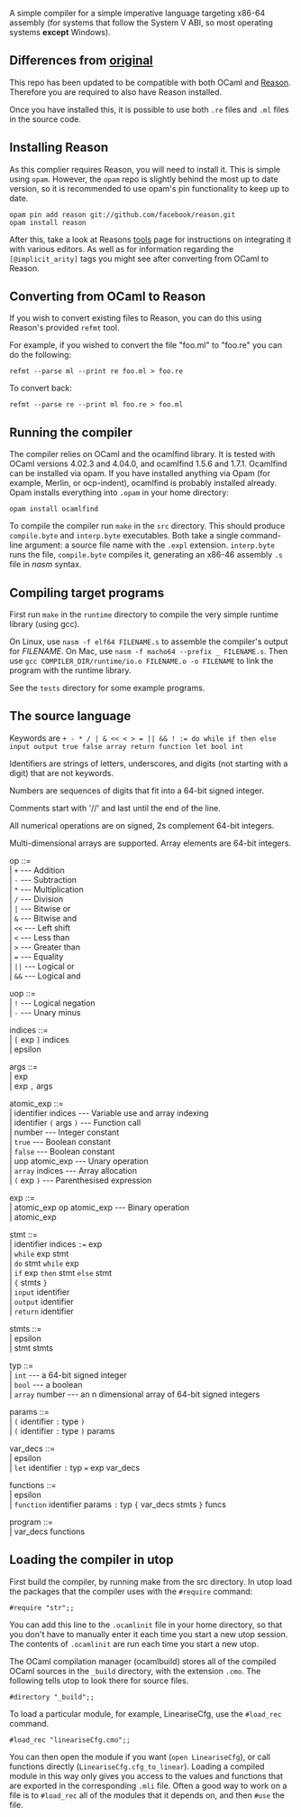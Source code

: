 A simple compiler for a simple imperative language targeting x86-64 assembly
(for systems that follow the System V ABI, so most operating systems **except**
Windows).

Differences from [original](https://github.com/SOwens/example-compiler)
--------------------

This repo has been updated to be compatible with both OCaml and
[Reason](http://facebook.github.io/reason/). Therefore you are required to also have Reason installed.

Once you have installed this, it is possible to use both `.re` files and `.ml` files in the source code.

Installing Reason
-----------------

As this complier requires Reason, you will need to install it. This is simple using `opam`. However, the `opam` repo is slightly behind the most up to date version, so it is recommended to use opam's pin functionality to keep up to date.

```
opam pin add reason git://github.com/facebook/reason.git
opam install reason
```

After this, take a look at Reasons [tools](http://facebook.github.io/reason/tools.html) page for instructions on integrating it with various editors. As well as for information regarding the `[@implicit_arity]` tags you might see after converting from OCaml to Reason.

Converting from OCaml to Reason
-------------------------------

If you wish to convert existing files to Reason, you can do this using Reason's provided `refmt` tool.

For example, if you wished to convert the file "foo.ml" to "foo.re" you can do the following:

```
refmt --parse ml --print re foo.ml > foo.re
```

To convert back:
```
refmt --parse re --print ml foo.re > foo.ml
```

Running the compiler
--------------------

The compiler relies on OCaml and the ocamlfind library. It is tested with OCaml
versions 4.02.3 and 4.04.0, and ocamlfind 1.5.6 and 1.7.1. Ocamlfind can be
installed via opam. If you have installed anything via Opam (for example,
Merlin, or ocp-indent), ocamlfind is probably installed already. Opam installs
everything into `.opam` in your home directory:
```
opam install ocamlfind
```

To compile the compiler run `make` in the `src` directory. This should produce
`compile.byte` and `interp.byte` executables. Both take a single command-line
argument: a source file name with the `.expl` extension. `interp.byte` runs the
file, `compile.byte` compiles it, generating an x86-46 assembly `.s` file in
*nasm* syntax.

Compiling target programs
-------------------------

First run `make` in the `runtime` directory to compile the very simple runtime
library (using gcc).

On Linux, use `nasm -f elf64 FILENAME.s` to assemble the compiler's output for
*FILENAME*. On Mac, use `nasm -f macho64 --prefix _ FILENAME.s`. Then use `gcc
COMPILER_DIR/runtime/io.o FILENAME.o -o FILENAME` to link the program with the
runtime library.

See the `tests` directory for some example programs.

The source language
-------------------

Keywords are `+ - * / | & << < > = || && ! := do while if then else input output true false array return function let bool int`

Identifiers are strings of letters, underscores, and digits (not starting with
a digit) that are not keywords.

Numbers are sequences of digits that fit into a 64-bit signed integer.

Comments start with '//' and last until the end of the line.

All numerical operations are on signed, 2s complement 64-bit integers.

Multi-dimensional arrays are supported. Array elements are 64-bit integers.

op ::=  
| `+`  --- Addition  
| `-`  --- Subtraction  
| `*`  --- Multiplication  
| `/`  --- Division  
| `|`  --- Bitwise or  
| `&`  --- Bitwise and  
| `<<` --- Left shift  
| `<`  --- Less than  
| `>`  --- Greater than  
| `=`  --- Equality  
| `||` --- Logical or  
| `&&` --- Logical and

uop ::=  
| `!`  --- Logical negation  
| `-`  --- Unary minus

indices ::=  
| `[` exp `]` indices  
| epsilon

args ::=  
| exp  
| exp `,` args

atomic_exp ::=  
| identifier indices --- Variable use and array indexing  
| identifier `(` args `)` --- Function call  
| number             --- Integer constant  
| `true`             --- Boolean constant  
| `false`            --- Boolean constant  
| uop atomic_exp     --- Unary operation  
| `array` indices    --- Array allocation  
| `(` exp `)`        --- Parenthesised expression

exp ::=  
| atomic_exp op atomic_exp --- Binary operation  
| atomic_exp

stmt ::=  
| identifier indices `:=` exp  
| `while` exp stmt  
| `do` stmt `while` exp  
| `if` exp `then` stmt `else` stmt  
| `{` stmts `}`  
| `input` identifier  
| `output` identifier  
| `return` identifier

stmts ::=  
| epsilon  
| stmt stmts

typ ::=  
| `int`          --- a 64-bit signed integer  
| `bool`         --- a boolean  
| `array` number --- an n dimensional array of 64-bit signed integers

params ::=  
| `(` identifier `:` type `)`  
|  `(` identifier `:` type `)` params

var_decs ::=  
| epsilon  
| `let` identifier `:` typ `=` exp var_decs

functions ::=  
| epsilon  
| `function` identifier params `:` typ `{` var_decs stmts `}` funcs

program ::=  
| var_decs functions

Loading the compiler in utop
----------------------------

First build the compiler, by running make from the src directory. In utop load
the packages that the compiler uses with the `#require` command:

```
#require "str";;
```

You can add this line to the `.ocamlinit` file in your home directory, so that
you don't have to manually enter it each time you start a new utop session.
The contents of `.ocamlinit` are run each time you start a new utop.

The OCaml compilation manager (ocamlbuild) stores all of the compiled OCaml
sources in the `_build` directory, with the extension `.cmo`. The following
tells utop to look there for source files.
```
#directory "_build";;
```

To load a particular module, for example, LineariseCfg, use the `#load_rec` command.
```
#load_rec "lineariseCfg.cmo";;
```

You can then open the module if you want (`open LineariseCfg`), or call
functions directly (`LineariseCfg.cfg_to_linear`). Loading a compiled module in
this way only gives you access to the values and functions that are exported in
the corresponding `.mli` file. Often a good way to work on a file is to
`#load_rec` all of the modules that it depends on, and then `#use` the file.
